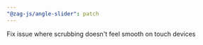 ```yaml
---
"@zag-js/angle-slider": patch
---
```


Fix issue where scrubbing doesn't feel smooth on touch devices
